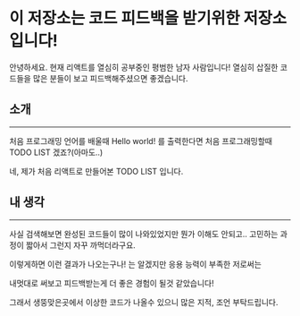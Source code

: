 # 이 저장소는 코드 피드백을 받기위한 저장소 입니다!

안녕하세요. 현재 리액트를 열심히 공부중인
평범한 남자 사람입니다! 열심히 삽질한 코드들을 많은 분들이 보고 피드백해주셨으면 좋겠습니다.

## 소개

---

처음 프로그래밍 언어를 배울때 Hello world! 를 출력한다면 처음 프로그래밍할때 TODO LIST 겠죠?(아마도..)

네, 제가 처음 리액트로 만들어본 TODO LIST 입니다.

## 내 생각

---

사실 검색해보면 완성된 코드들이 많이 나와있었지만 뭔가 이해도 안되고.. 고민하는 과정이 짧아서 그런지 자꾸 까먹더라구요.

이렇게하면 이런 결과가 나오는구나! 는 알겠지만 응용 능력이 부족한 저로써는

내멋대로 써보고 피드백받는게 더 좋은 경험이 될것 같았습니다!

그래서 생뚱맞은곳에서 이상한 코드가 나올수 있으니 많은 지적, 조언 부탁드립니다.
